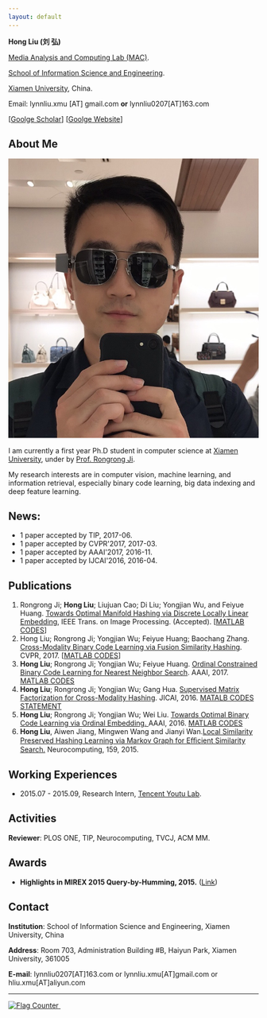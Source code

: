 ```yaml
---
layout: default
---
```


**Hong Liu (刘 弘)**

[Media Analysis and Computing Lab (MAC)](http://mac.xmu.edu.cn/index.php).

[School of Information Science and Engineering](http://information.xmu.edu.cn/portal/).

[Xiamen University](http://www.xmu.edu.cn/), China.

Email: lynnliu.xmu [AT] gmail.com **or** lynnliu0207[AT]163.com                 

[[Goolge Scholar](https://scholar.google.com/citations?user=BC7N2dYAAAAJ&hl=zh-CN)] [[Goolge Website](https://sites.google.com/site/hlxmu27)]

## About Me

<img class="profile-picture" src="hongliu.jpg">

I am currently a first year Ph.D student in computer science at [Xiamen University](http://www.xmu.edu.cn/), under by [Prof. Rongrong Ji](http://mac.xmu.edu.cn/rrji-en.html). 

My research interests are in computer vision, machine learning, and information retrieval, especially binary code learning, big data indexing and deep feature learning.

## News:

- 1 paper accepted by TIP, 2017-06.
- 1 paper accepted by CVPR'2017, 2017-03.
- 1 paper accepted by AAAI'2017, 2016-11. 
- 1 paper accepted by IJCAI'2016, 2016-04. 

## Publications

1. Rongrong Ji; **Hong Liu**; Liujuan Cao; Di Liu; Yongjian Wu, and Feiyue Huang. [Towards Optimal Manifold Hashing via Discrete Locally Linear Embedding](http://ieeexplore.ieee.org/abstract/document/8000395/), IEEE Trans. on Image Processing. (Accepted). [[MATLAB CODES](https://github.com/LynnHongLiu/DLLH)]
2. Hong Liu; Rongrong Ji; Yongjian Wu; Feiyue Huang; Baochang Zhang. [Cross-Modality Binary Code Learning via Fusion Similarity Hashing](http://mac.xmu.edu.cn/pdf/3667.pdf). CVPR, 2017. [[MATLAB CODES](https://github.com/LynnHongLiu/FSH)]
3. **Hong Liu**; Rongrong Ji; Yongjian Wu; Feiyue Huang. [Ordinal Constrained Binary Code Learning for Nearest Neighbor Search](https://aaai.org/ocs/index.php/AAAI/AAAI17/paper/view/14813/14399). AAAI, 2017.  [MATLAB CODES](https://github.com/LynnHongLiu/OCH)
4. **Hong Liu**; Rongrong Ji; Yongjian Wu; Gang Hua. [Supervised Matrix Factorization for Cross-Modality Hashing](http://www.ijcai.org/Proceedings/16/Papers/253.pdf). JICAI, 2016. [MATALB CODES](https://github.com/LynnHongLiu/SMFH) [STATEMENT](http://mac.xmu.edu.cn/pdf/RPub.pdf)
5. **Hong Liu**; Rongrong Ji; Yongjian Wu; Wei Liu. [Towards Optimal Binary Code Learning via Ordinal Embedding. ](http://mac.xmu.edu.cn/%E7%BA%AA%E8%8D%A3%E5%B5%98%20@%20%E5%8E%A6%E9%97%A8%E5%A4%A7%E5%AD%A6_files/AAAI16_a.pdf)AAAI, 2016. [MATLAB CODES](https://github.com/LynnHongLiu/OEH)
6. **Hong Liu**, Aiwen Jiang, Mingwen Wang and Jianyi Wan.[Local Similarity Preserved Hashing Learning via Markov Graph for Eﬃcient Similarity Search.](http://www.sciencedirect.com/science/article/pii/S0925231215001538) Neurocomputing, 159, 2015.

## Working Experiences

- 2015.07 - 2015.09, Research Intern, [Tencent Youtu Lab](https://bestimage.qq.com/).

## Activities

**Reviewer**: PLOS ONE, TIP, Neurocomputing, TVCJ, ACM MM.

## Awards

* **Highlights in MIREX 2015 Query-by-Humming, 2015.**  ([Link](http://www.music-ir.org/mirex/wiki/2015:MIREX2015_Results))


## Contact

**Institution**: School of Information Science and Engineering, Xiamen University, China

**Address**: Room 703, Administration Building #B, Haiyun Park, Xiamen University, 361005

**E-mail**:  lynnliu0207[AT]163.com  or lynnliu.xmu[AT]gmail.com or hliu.xmu[AT]aliyun.com
   
---

<a href="https://info.flagcounter.com/wOKQ"> <img src="https://s05.flagcounter.com/count/wOKQ/bg_FFFFFF/txt_000000/border_CCCCCC/columns_2/maxflags_10/viewers_0/labels_1/pageviews_1/flags_0/percent_0/" class="profile-photo" weight="100" alt="Flag Counter" border="0"> </a>
  
   
